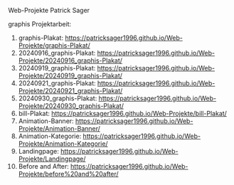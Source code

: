 Web-Projekte Patrick Sager

graphis Projektarbeit:
1. graphis-Plakat: https://patricksager1996.github.io/Web-Projekte/graphis-Plakat/
2. 20240916_graphis-Plakat: https://patricksager1996.github.io/Web-Projekte/20240916_graphis-Plakat/
3. 20240919_graphis-Plakat: https://patricksager1996.github.io/Web-Projekte/20240919_graphis-Plakat/
4. 20240921_graphis-Plakat: https://patricksager1996.github.io/Web-Projekte/20240921_graphis-Plakat/
5. 20240930_graphis-Plakat: https://patricksager1996.github.io/Web-Projekte/20240930_graphis-Plakat/
7. bill-Plakat: https://patricksager1996.github.io/Web-Projekte/bill-Plakat/
8. Animation-Banner: https://patricksager1996.github.io/Web-Projekte/Animation-Banner/
9. Animation-Kategorie: https://patricksager1996.github.io/Web-Projekte/Animation-Kategorie/
10. Landingpage: https://patricksager1996.github.io/Web-Projekte/Landingpage/
11. Before and After: https://patricksager1996.github.io/Web-Projekte/before%20and%20after/
